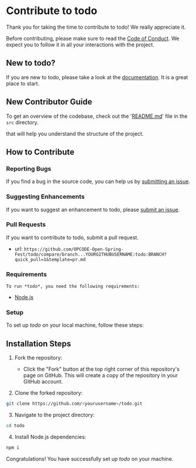 # Contribute to todo

Thank you for taking the time to contribute to todo! We really appreciate it. 

Before contributing, please make sure to read the [Code of Conduct](../../CODE_OF_CONDUCT.md). We expect you to follow it in all your interactions with the project.

## New to todo?

If you are new to todo, please take a look at the [documentation](./Project_Tour.md). It is a great place to start.

## New Contributor Guide

To get an overview of the codebase, check out the '[README.md](../src/README.md)' file in the `src` directory.

that will help you understand the structure of the project.

## How to Contribute

### Reporting Bugs

If you find a bug in the source code, you can help us by [submitting an issue](../ISSUE_TEMPLATE/bug_report.yaml).

### Suggesting Enhancements

If you want to suggest an enhancement to todo, please [submit an issue](../ISSUE_TEMPLATE/feature_request.yaml).

### Pull Requests

If you want to contribute to todo, submit a pull request.

- url: `https://github.com/OPCODE-Open-Spring-Fest/todo/compare/branch...YOURGITHUBUSERNAME:todo:BRANCH?quick_pull=1&template=pr.md`
  
### Requirements
    To run *todo*, you need the following requirements:

- [Node.js](https://nodejs.org/)


### Setup

To set up *todo* on your local machine, follow these steps:

## Installation Steps

1. Fork the repository:
   - Click the "Fork" button at the top right corner of this repository's page on GitHub. This will create a copy of the repository in your GitHub account.

2. Clone the forked repository:

```bash
git clone https://github.com/<yourusername>/todo.git
```


3. Navigate to the project directory:
```bash
cd todo
```

4. Install Node.js dependencies:
```bash
npm i
```
Congratulations! You have successfully set up *todo* on your machine.